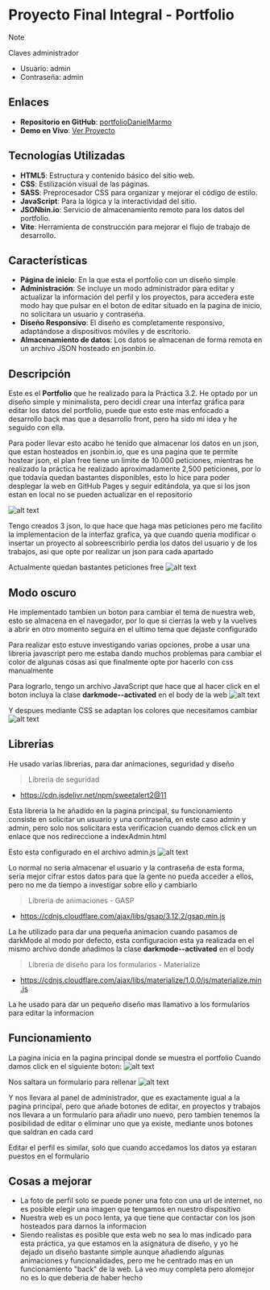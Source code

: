 # Proyecto Final Integral - Portfolio

> [!NOTE]  
> Claves administrador
- Usuario: admin
- Contraseña: admin

## Enlaces

- **Repositorio en GitHub**: [portfolioDanielMarmo](https://github.com/danielMarmo/portfolioDanielMarmo)
- **Demo en Vivo**: [Ver Proyecto](https://danielmarmo.github.io/portfolioDanielMarmo)

## Tecnologías Utilizadas

- **HTML5**: Estructura y contenido básico del sitio web.
- **CSS**: Estilización visual de las páginas.
- **SASS**: Preprocesador CSS para organizar y mejorar el código de estilo.
- **JavaScript**: Para la lógica y la interactividad del sitio.
- **JSONbin.io**: Servicio de almacenamiento remoto para los datos del portfolio.
- **Vite**: Herramienta de construcción para mejorar el flujo de trabajo de desarrollo.

## Características

- **Página de inicio**: En la que esta el portfolio con un diseño simple
- **Administración**: Se incluye un modo administrador para editar y actualizar la información del perfil y los proyectos, para accedera este modo hay que pulsar en el boton de editar situado en la pagina de inicio, no solicitara un usuario y contraseña.
- **Diseño Responsivo**: El diseño es completamente responsivo, adaptándose a dispositivos móviles y de escritorio.
- **Almacenamiento de datos**: Los datos se almacenan de forma remota en un archivo JSON hosteado en jsonbin.io.

## Descripción

Este es el **Portfolio** que he realizado para la Práctica 3.2.
He optado por un diseño simple y minimalista, pero decidí crear una interfaz gráfica para editar los datos del portfolio, puede que esto este mas enfocado a desarrollo back mas que a desarrollo front, pero ha sido mi idea y he seguido con ella.

Para poder llevar esto acabo he tenido que almacenar los datos en un json, que estan hosteados en jsonbin.io, que es una pagina que te permite hostear json, el plan free tiene un limite de 10.000 peticiones, mientras he realizado la práctica he realizado aproximadamente 2,500 peticiones, por lo que todavía quedan bastantes disponibles, esto lo hice para poder desplegar la web en GitHub Pages y seguir editándola, ya que si los json estan en local no se pueden actualizar en el repositorio

![alt text](image.png)

Tengo creados 3 json, lo que hace que haga mas peticiones pero me facilito la implementacion de la interfaz grafica, ya que cuando queria modificar o insertar un proyecto al sobreescribirlo perdia los datos del usuario y de los trabajos, asi que opte por realizar un json para cada apartado

Actualmente quedan bastantes peticiones free
![alt text](image-1.png)

## Modo oscuro

He implementado tambien un boton para cambiar el tema de nuestra web, esto se almacena en el navegador, por lo que si cierras la web y la vuelves a abrir en otro momento seguira en el ultimo tema que dejaste configurado

Para realizar esto estuve investigando varias opciones, probe a usar una libreria javascript pero me estaba dando muchos problemas para cambiar el color de algunas cosas asi que finalmente opte por hacerlo con css manualmente

Para lograrlo, tengo un archivo JavaScript que hace que al hacer click en el boton incluya la clase **darkmode--activated** en el body de la web
![alt text](image-2.png)

Y despues mediante CSS se adaptan los colores que necesitamos cambiar
![alt text](image-3.png)

## Librerias
He usado varias librerias, para dar animaciones, seguridad y diseño
> Libreria de seguridad
- https://cdn.jsdelivr.net/npm/sweetalert2@11

Esta libreria la he añadido en la pagina principal, su funcionamiento consiste en solicitar un usuario y una contraseña, en este caso admin y admin, pero solo nos solicitara esta verificacion cuando demos click en un enlace que nos redireccione a indexAdmin.html

Esto esta configurado en el archivo admin.js
![alt text](image-4.png)

Lo normal no seria almacenar el usuario y la contraseña de esta forma, seria mejor cifrar estos datos para que la gente no pueda acceder a ellos, pero no me da tiempo a investigar sobre ello y cambiarlo

> Libreria de animaciones - GASP
- https://cdnjs.cloudflare.com/ajax/libs/gsap/3.12.2/gsap.min.js

La he utilizado para dar una pequeña animacion cuando pasamos de darkMode al modo por defecto, esta configuracion esta ya realizada en el mismo archivo donde añadimos la clase **darkmode--activated** en el body

> Libreria de diseño para los formularios - Materialize
- https://cdnjs.cloudflare.com/ajax/libs/materialize/1.0.0/js/materialize.min.js

La he usado para dar un pequeño diseño mas llamativo a los formularios para editar la informacion

## Funcionamiento

La pagina inicia en la pagina principal donde se muestra el portfolio
Cuando damos click en el siguiente boton:
![alt text](image-5.png)

Nos saltara un formulario para rellenar
![alt text](image-6.png)

Y nos llevara al panel de administrador, que es exactamente igual a la pagina principal, pero que añade botones de editar, en proyectos y trabajos nos llevara a un formulario para añadir uno nuevo, pero tambien tenemos la posibilidad de editar o eliminar uno que ya existe, mediante unos botones que saldran en cada card

Editar el perfil es similar, solo que cuando accedamos los datos ya estaran puestos en el formulario

## Cosas a mejorar
- La foto de perfil solo se puede poner una foto con una url de internet, no es posible elegir una imagen que tengamos en nuestro dispositivo
- Nuestra web es un poco lenta, ya que tiene que contactar con los json hosteados para darnos la informacion
- Siendo realistas es posible que esta web no sea lo mas indicado para esta práctica, ya que estamos en la asignatura de diseño, y yo he dejado un diseño bastante simple aunque añadiendo algunas animaciones y funcionalidades, pero me he centrado mas en un funcionamiento "back" de la web.
La veo muy completa pero alomejor no es lo que deberia de haber hecho

